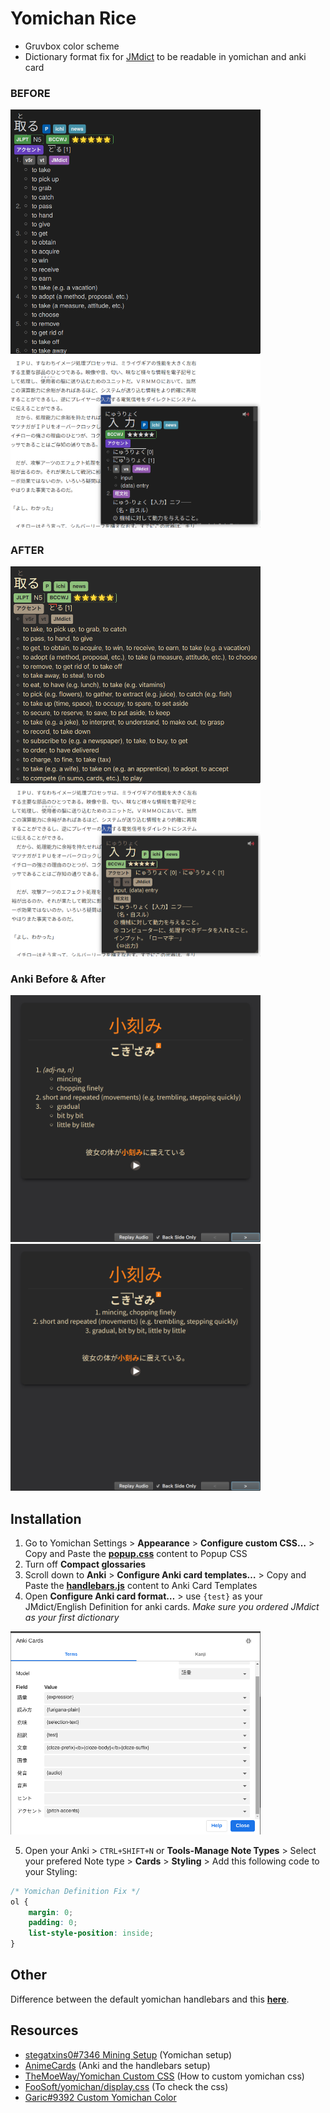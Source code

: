 # Yomichan Rice
* Gruvbox color scheme
* Dictionary format fix for [JMdict](https://foosoft.net/projects/yomichan/#dictionaries) to be readable in yomichan and anki card

### BEFORE
<img width="400" mheight="400" src="https://github.com/nagi12147/yomichan-rice/blob/main/screenshot/before1.png"><img width="400" mheight="400" src="https://github.com/nagi12147/yomichan-rice/blob/main/screenshot/before2.png">

### AFTER
<img width="400" mheight="400" src="https://github.com/nagi12147/yomichan-rice/blob/main/screenshot/after1.png"><img width="400" mheight="400" src="https://github.com/nagi12147/yomichan-rice/blob/main/screenshot/after2.png">

### Anki Before & After
<img width="400" mheight="400" src="https://github.com/nagi12147/yomichan-rice/blob/main/screenshot/before3.png"><img width="400" mheight="400" src="https://github.com/nagi12147/yomichan-rice/blob/main/screenshot/after3.png">

## Installation
1. Go to Yomichan Settings > **Appearance** > **Configure custom CSS…** > Copy and Paste the **[popup.css](https://github.com/nagi12147/yomichan-rice/blob/main/popup.css)** content to Popup CSS
2. Turn off **Compact glossaries**
3. Scroll down to **Anki** > **Configure Anki card templates…** > Copy and Paste the **[handlebars.js](https://github.com/nagi12147/yomichan-rice/blob/main/handlebars.js)** content to Anki Card Templates
4. Open **Configure Anki card format…** > use `{test}` as your JMdict/English Definition for anki cards. *Make sure you ordered JMdict as your first dictionary*

<img width="400" mheight="400" src="https://github.com/nagi12147/yomichan-rice/blob/main/screenshot/ankicards.png">

5. Open your Anki > `CTRL+SHIFT+N` or **Tools-Manage Note Types** > Select your prefered Note type > **Cards** > **Styling** > Add this following code to your Styling:

```css
/* Yomichan Definition Fix */
ol {
	margin: 0;
	padding: 0;
	list-style-position: inside;
}
```

## Other
Difference between the default yomichan handlebars and this **[here](https://www.diffchecker.com/BUc3h7Yv)**.

## Resources
* [stegatxins0#7346 Mining Setup](https://rentry.co/mining) (Yomichan setup)
* [AnimeCards](https://animecards.site/ankisetup/) (Anki and the handlebars setup)
* [TheMoeWay/Yomichan Custom CSS](http://learnjapanese.moe/yomicss/) (How to custom yomichan css)
* [FooSoft/yomichan/display.css](https://github.com/FooSoft/yomichan/blob/master/ext/css/display.css) (To check the css)
* [Garic#9392 Custom Yomichan Color](https://docs.google.com/document/d/1zVeG8sLhPj7rLKj4f0gqGr_FtHXVPpBgg4LwCPkKUTk/edit?usp=sharing)
